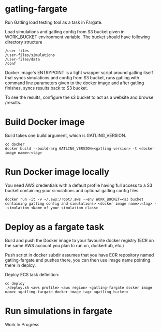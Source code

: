 # gatling-fargate
Run Gatling load testing tool as a task in Fargate.

Load simulations and gatling config from S3 bucket given in WORK_BUCKET environment variable. The bucket should have following directory structure

```
/user-files
/user-files/simulations
/user-files/data
/conf
```

Docker image's ENTRYPOINT is a light wrapper script around gatling itself that syncs simulations and config from S3 bucket, runs gatling with command line parameters given to the docker image and after gatling finishes, syncs results back to S3 bucket. 

To see the results, configure the s3 bucket to act as a website and browse /results.

Build Docker image
===
Build takes one build argument, which is GATLING_VERSION.

```
cd docker
docker build --build-arg GATLING_VERSION=<gatling version> -t <docker image name>:<tag>
```

Run Docker image locally
===

You need AWS credentials with a default profile having full access to a S3 bucket containing your simulations and optional gatling config files.

 ```
 docker run -it -v ~/.aws:/root/.aws --env WORK_BUCKET=<s3 bucket containing gatling config and simulations> <docker image name>:<tag> --simulation <Name of your simulation class>
 ```

Deploy as a fargate task
===
Build and push the Docker image to your favourite docker registry (ECR on the same AWS account you plan to run on, dockerhub, etc.)

Push script in docker subdir assumes that you have ECR repository named gatling-fargate and pushes there, you can then use image name pointing there in deploy.

Deploy ECS task definition:
```
cd deploy
./deploy.sh <aws profile> <aws region> <gatling-fargate docker image name> <gatling-fargate docker image tag> <gatling bucket>
```

Run simulations in fargate
===

Work In Progress
